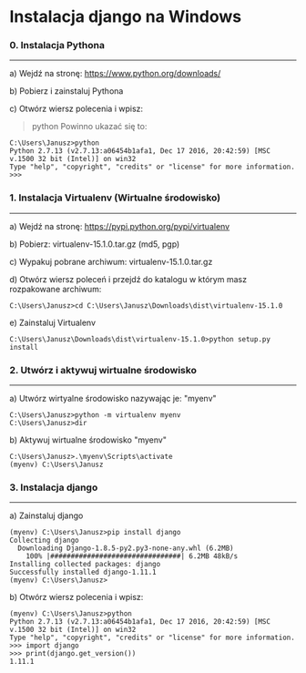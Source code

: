 # Instalacja django na Windows

### 0. Instalacja Pythona
---------------------------
a)
Wejdź na stronę: https://www.python.org/downloads/

b)
Pobierz i zainstaluj Pythona

c)
Otwórz wiersz polecenia i wpisz:
>python
Powinno ukazać się to:
```
C:\Users\Janusz>python
Python 2.7.13 (v2.7.13:a06454b1afa1, Dec 17 2016, 20:42:59) [MSC v.1500 32 bit (Intel)] on win32
Type "help", "copyright", "credits" or "license" for more information.
>>>
```
### 1. Instalacja Virtualenv (Wirtualne środowisko)
-------------------------------------
a)
Wejdź na stronę: https://pypi.python.org/pypi/virtualenv

b)
Pobierz: virtualenv-15.1.0.tar.gz (md5, pgp)

c)
Wypakuj pobrane archiwum: virtualenv-15.1.0.tar.gz

d)
Otwórz wiersz poleceń i przejdź do katalogu w którym masz rozpakowane archiwum:
```
C:\Users\Janusz>cd C:\Users\Janusz\Downloads\dist\virtualenv-15.1.0
```
e)
Zainstaluj Virtualenv
```
C:\Users\Janusz\Downloads\dist\virtualenv-15.1.0>python setup.py install
```
### 2. Utwórz i aktywuj wirtualne środowisko
-----------------------------------------------------------------------------
a)
Utwórz wirtyalne środowisko nazywając je: "myenv"
```
C:\Users\Janusz>python -m virtualenv myenv
C:\Users\Janusz>dir
```
b)
Aktywuj wirtualne środowisko "myenv"
```
C:\Users\Janusz>.\myenv\Scripts\activate
(myenv) C:\Users\Janusz
```
### 3. Instalacja django
-----------------------------
a)
Zainstaluj django
```
(myenv) C:\Users\Janusz>pip install django
Collecting django
  Downloading Django-1.8.5-py2.py3-none-any.whl (6.2MB)
    100% |################################| 6.2MB 48kB/s
Installing collected packages: django
Successfully installed django-1.11.1
(myenv) C:\Users\Janusz>
```
b)
Otwórz wiersz polecenia i wpisz:
```
(myenv) C:\Users\Janusz>python
Python 2.7.13 (v2.7.13:a06454b1afa1, Dec 17 2016, 20:42:59) [MSC v.1500 32 bit (Intel)] on win32
Type "help", "copyright", "credits" or "license" for more information.
>>> import django
>>> print(django.get_version())
1.11.1
```
>>>
